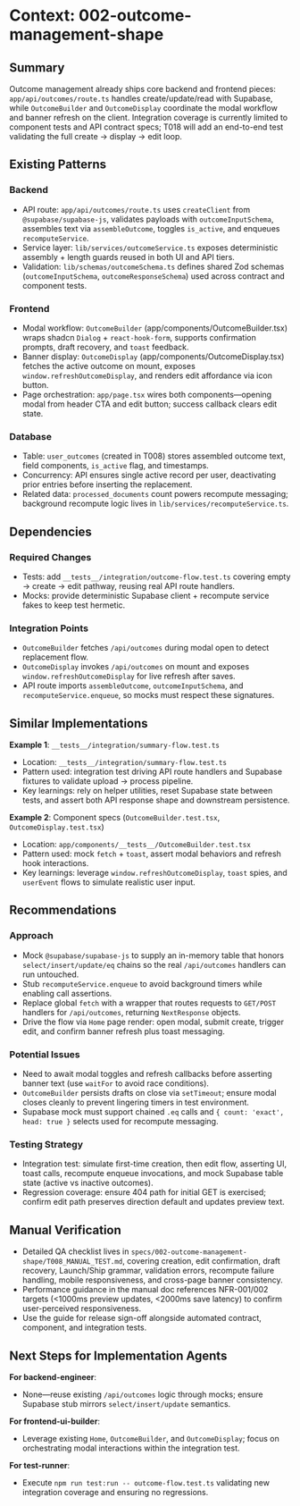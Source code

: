 # Context: 002-outcome-management-shape

## Summary
Outcome management already ships core backend and frontend pieces: `app/api/outcomes/route.ts` handles create/update/read with Supabase, while `OutcomeBuilder` and `OutcomeDisplay` coordinate the modal workflow and banner refresh on the client. Integration coverage is currently limited to component tests and API contract specs; T018 will add an end-to-end test validating the full create → display → edit loop.

## Existing Patterns

### Backend
- API route: `app/api/outcomes/route.ts` uses `createClient` from `@supabase/supabase-js`, validates payloads with `outcomeInputSchema`, assembles text via `assembleOutcome`, toggles `is_active`, and enqueues `recomputeService`.
- Service layer: `lib/services/outcomeService.ts` exposes deterministic assembly + length guards reused in both UI and API tiers.
- Validation: `lib/schemas/outcomeSchema.ts` defines shared Zod schemas (`outcomeInputSchema`, `outcomeResponseSchema`) used across contract and component tests.

### Frontend
- Modal workflow: `OutcomeBuilder` (app/components/OutcomeBuilder.tsx) wraps shadcn `Dialog` + `react-hook-form`, supports confirmation prompts, draft recovery, and `toast` feedback.
- Banner display: `OutcomeDisplay` (app/components/OutcomeDisplay.tsx) fetches the active outcome on mount, exposes `window.refreshOutcomeDisplay`, and renders edit affordance via icon button.
- Page orchestration: `app/page.tsx` wires both components—opening modal from header CTA and edit button; success callback clears edit state.

### Database
- Table: `user_outcomes` (created in T008) stores assembled outcome text, field components, `is_active` flag, and timestamps.
- Concurrency: API ensures single active record per user, deactivating prior entries before inserting the replacement.
- Related data: `processed_documents` count powers recompute messaging; background recompute logic lives in `lib/services/recomputeService.ts`.

## Dependencies

### Required Changes
- Tests: add `__tests__/integration/outcome-flow.test.ts` covering empty → create → edit pathway, reusing real API route handlers.
- Mocks: provide deterministic Supabase client + recompute service fakes to keep test hermetic.

### Integration Points
- `OutcomeBuilder` fetches `/api/outcomes` during modal open to detect replacement flow.
- `OutcomeDisplay` invokes `/api/outcomes` on mount and exposes `window.refreshOutcomeDisplay` for live refresh after saves.
- API route imports `assembleOutcome`, `outcomeInputSchema`, and `recomputeService.enqueue`, so mocks must respect these signatures.

## Similar Implementations

**Example 1**: `__tests__/integration/summary-flow.test.ts`
- Location: `__tests__/integration/summary-flow.test.ts`
- Pattern used: integration test driving API route handlers and Supabase fixtures to validate upload → process pipeline.
- Key learnings: rely on helper utilities, reset Supabase state between tests, and assert both API response shape and downstream persistence.

**Example 2**: Component specs (`OutcomeBuilder.test.tsx`, `OutcomeDisplay.test.tsx`)
- Location: `app/components/__tests__/OutcomeBuilder.test.tsx`
- Pattern used: mock `fetch` + `toast`, assert modal behaviors and refresh hook interactions.
- Key learnings: leverage `window.refreshOutcomeDisplay`, `toast` spies, and `userEvent` flows to simulate realistic user input.

## Recommendations

### Approach
- Mock `@supabase/supabase-js` to supply an in-memory table that honors `select/insert/update/eq` chains so the real `/api/outcomes` handlers can run untouched.
- Stub `recomputeService.enqueue` to avoid background timers while enabling call assertions.
- Replace global `fetch` with a wrapper that routes requests to `GET/POST` handlers for `/api/outcomes`, returning `NextResponse` objects.
- Drive the flow via `Home` page render: open modal, submit create, trigger edit, and confirm banner refresh plus toast messaging.

### Potential Issues
- Need to await modal toggles and refresh callbacks before asserting banner text (use `waitFor` to avoid race conditions).
- `OutcomeBuilder` persists drafts on close via `setTimeout`; ensure modal closes cleanly to prevent lingering timers in test environment.
- Supabase mock must support chained `.eq` calls and `{ count: 'exact', head: true }` selects used for recompute messaging.

### Testing Strategy
- Integration test: simulate first-time creation, then edit flow, asserting UI, toast calls, recompute enqueue invocations, and mock Supabase table state (active vs inactive outcomes).
- Regression coverage: ensure 404 path for initial GET is exercised; confirm edit path preserves direction default and updates preview text.

## Manual Verification
- Detailed QA checklist lives in `specs/002-outcome-management-shape/T008_MANUAL_TEST.md`, covering creation, edit confirmation, draft recovery, Launch/Ship grammar, validation errors, recompute failure handling, mobile responsiveness, and cross-page banner consistency.
- Performance guidance in the manual doc references NFR-001/002 targets (<1000ms preview updates, <2000ms save latency) to confirm user-perceived responsiveness.
- Use the guide for release sign-off alongside automated contract, component, and integration tests.

## Next Steps for Implementation Agents

**For backend-engineer**:
- None—reuse existing `/api/outcomes` logic through mocks; ensure Supabase stub mirrors `select/insert/update` semantics.

**For frontend-ui-builder**:
- Leverage existing `Home`, `OutcomeBuilder`, and `OutcomeDisplay`; focus on orchestrating modal interactions within the integration test.

**For test-runner**:
- Execute `npm run test:run -- outcome-flow.test.ts` validating new integration coverage and ensuring no regressions.
